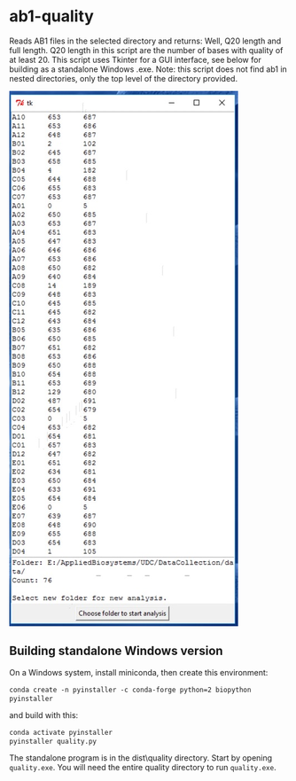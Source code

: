 # ab1-quality

Reads AB1 files in the selected directory and returns: Well, Q20 length and full length.
Q20 length in this script are the number of bases with quality of at least 20.
This script uses Tkinter for a GUI interface, see below for building as a standalone Windows .exe.
Note: this script does not find ab1 in nested directories, only the top level of the directory provided.

![Sample output](quality.jpg)

## Building standalone Windows version

On a Windows system, install miniconda, then create this environment:
```
conda create -n pyinstaller -c conda-forge python=2 biopython pyinstaller
```

and build with this:

```
conda activate pyinstaller
pyinstaller quality.py
```

The standalone program is in the dist\quality directory. Start by opening `quality.exe`. You will need the entire quality directory to run `quality.exe`.
